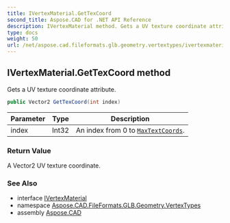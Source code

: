 ```yaml
---
title: IVertexMaterial.GetTexCoord
second_title: Aspose.CAD for .NET API Reference
description: IVertexMaterial method. Gets a UV texture coordinate attribute
type: docs
weight: 50
url: /net/aspose.cad.fileformats.glb.geometry.vertextypes/ivertexmaterial/gettexcoord/
---
```

## IVertexMaterial.GetTexCoord method

Gets a UV texture coordinate attribute.

```csharp
public Vector2 GetTexCoord(int index)
```

| Parameter | Type | Description |
| --- | --- | --- |
| index | Int32 | An index from 0 to [`MaxTextCoords`](../maxtextcoords/). |

### Return Value

A Vector2 UV texture coordinate.

### See Also

* interface [IVertexMaterial](../)
* namespace [Aspose.CAD.FileFormats.GLB.Geometry.VertexTypes](../../ivertexmaterial/)
* assembly [Aspose.CAD](../../../)


